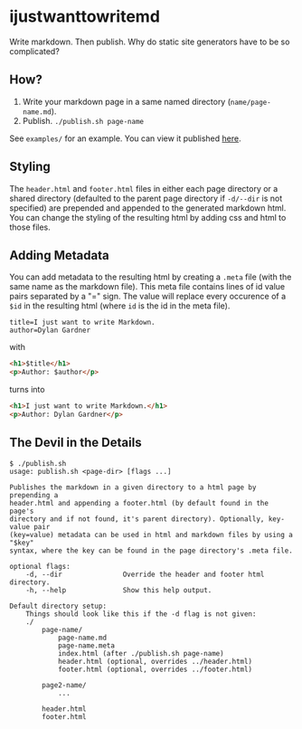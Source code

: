 # ijustwanttowritemd

Write markdown. Then publish. Why do static site generators have to be so complicated?

## How?

1. Write your markdown page in a same named directory (`name/page-name.md`).
2. Publish. `./publish.sh page-name`

See `examples/` for an example. You can view it published [here](https://dylngg.github.io/ijustwanttowritemd/examples/catipsum/).

## Styling

The `header.html` and `footer.html` files in either each page directory or a shared directory (defaulted to the parent page directory if `-d/--dir` is not specified) are prepended and appended to the generated markdown html. You can change the styling of the resulting html by adding css and html to those files.

## Adding Metadata

You can add metadata to the resulting html by creating a `.meta` file (with the same name as the markdown file). This meta file contains lines of id value pairs separated by a "=" sign. The value will replace every occurence of a `$id` in the resulting html (where `id` is the id in the meta file).

```
title=I just want to write Markdown.
author=Dylan Gardner
```

with

```html
<h1>$title</h1>
<p>Author: $author</p>
```

turns into

```html
<h1>I just want to write Markdown.</h1>
<p>Author: Dylan Gardner</p>
```

## The Devil in the Details

```
$ ./publish.sh
usage: publish.sh <page-dir> [flags ...]

Publishes the markdown in a given directory to a html page by prepending a
header.html and appending a footer.html (by default found in the page's
directory and if not found, it's parent directory). Optionally, key-value pair
(key=value) metadata can be used in html and markdown files by using a "$key"
syntax, where the key can be found in the page directory's .meta file.

optional flags:
    -d, --dir               Override the header and footer html directory.
    -h, --help              Show this help output.

Default directory setup:
    Things should look like this if the -d flag is not given:
    ./
        page-name/
            page-name.md
            page-name.meta
            index.html (after ./publish.sh page-name)
            header.html (optional, overrides ../header.html)
            footer.html (optional, overrides ../footer.html)

        page2-name/
            ...

        header.html
        footer.html
```
